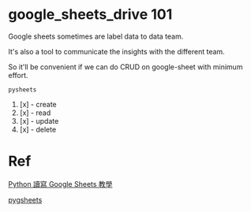 # google_sheets_drive 101

Google sheets sometimes are label data to data team.

It's also a tool to communicate the insights with the different team.

So it'll be convenient if we can do CRUD on google-sheet with minimum effort.


`pysheets`

1. [x] - create
2. [x] - read
3. [x] - update
4. [x] - delete


# Ref

[Python 讀寫 Google Sheets 教學](https://hackmd.io/@Yun-Cheng/GoogleSheets)

[pygsheets](https://github.com/nithinmurali/pygsheets)